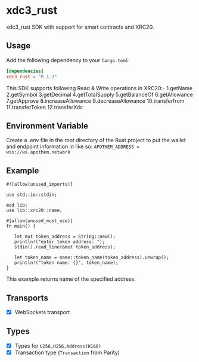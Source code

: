# xdc3_rust

xdc3_rust SDK with support for smart contracts and XRC20.

## Usage

Add the following dependency to your `Cargo.toml`:
```toml
[dependencies]
xdc3_rust = "0.1.3"
```
This SDK supports following Read & Write operations in XRC20:-
1.getName 
2.getSymbol 
3.getDecimal 
4.getTotalSupply 
5.getBalanceOf 
6.getAllowance 
7.getApprove 
8.increaseAllowance 
9.decreaseAllowance 
10.transferfrom 
11.transferToken 
12.transferXdc

## Environment Variable

Create a .env file in the root directory of the Rust project to put the wallet and endpoint information in like so:
```APOTHEM_ADDRESS = wss://ws.apothem.network```

## Example

    #![allow(unused_imports)]

    use std::io::stdin;

    mod lib;
    use lib::xrc20::name;

    #[allow(unused_must_use)]
    fn main() {

       let mut token_address = String::new();
       println!("enter token address: ");
       stdin().read_line(&mut token_address);
    
       let token_name = name::token_name(token_address).unwrap();
       println!("token name: {}", token_name);
    }

This example returns name of the specified address.

## Transports
- [x] WebSockets transport

## Types
- [x] Types for `U256,H256,Address(H160)`
- [x] Transaction type (`Transaction` from Parity)

